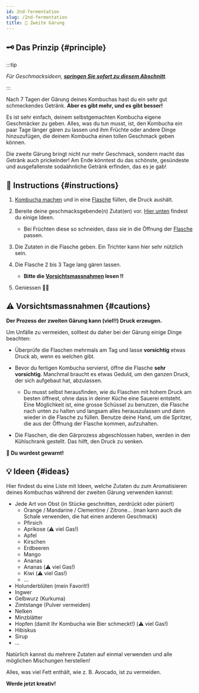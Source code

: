 ```yaml
---
id: 2nd-fermentation
slug: /2nd-fermentation
title: 🍾 Zweite Gärung
---
```


## 🗝 Das Prinzip {#principle}

:::tip

_Für Geschmacksideen, **[springen Sie sofort zu diesem Abschnitt](/2nd-fermentation#ideas)**._

:::

Nach 7 Tagen der Gärung deines Kombuchas hast du ein sehr gut schmeckendes Getränk. **Aber es gibt
mehr, und es gibt besser!**

Es ist sehr einfach, deinem selbstgemachten Kombucha eigene Geschmäcker zu geben. Alles, was du tun
musst, ist, den Kombucha ein paar Tage länger gären zu lassen und ihm Früchte oder andere Dinge
hinzuzufügen, die deinem Kombucha einen tollen Geschmack geben können.

Die zweite Gärung bringt nicht nur mehr Geschmack, sondern macht das Getränk auch prickelnder! Am
Ende könntest du das schönste, gesündeste und ausgefallenste sodaähnliche Getränk erfinden, das es
je gab!

## 📖 Instructions {#instructions}

1. [Kombucha machen](/#simple-recipe) und in eine [Flasche](/equipment#bottles) füllen, die Druck
   aushält.
2. Bereite deine geschmacksgebende(n) Zutat(en) vor. [Hier unten](/2nd-fermentation#ideas) findest
   du einige Ideen.

    - Bei Früchten diese so schneiden, dass sie in die Öffnung der [Flasche](/equipment#bottles)
      passen.

3. Die Zutaten in die Flasche geben. Ein Trichter kann hier sehr nützlich sein.

4. Die Flasche 2 bis 3 Tage lang gären lassen.

    - **Bitte die [Vorsichtsmassnahmen](/2nd-fermentation#cautions) lesen ‼️**

5. Geniessen 🍾🍺

## ⚠️ Vorsichtsmassnahmen {#cautions}

**Der Prozess der zweiten Gärung kann (viel‼️) Druck erzeugen.**

Um Unfälle zu vermeiden, solltest du daher bei der Gärung einige Dinge beachten:

-   Überprüfe die Flaschen mehrmals am Tag und lasse **vorsichtig** etwas Druck ab, wenn es welchen
    gibt.

-   Bevor du fertigen Kombucha servierst, öffne die Flasche **sehr vorsichtig**. Manchmal braucht es
    etwas Geduld, um den ganzen Druck, der sich aufgebaut hat, abzulassen.

    -   Du musst selbst herausfinden, wie du Flaschen mit hohem Druck am besten öffnest, ohne dass
        in deiner Küche eine Sauerei entsteht. Eine Möglichkeit ist, eine grosse Schüssel zu
        benutzen, die Flasche nach unten zu halten und langsam alles herauszulassen und dann wieder
        in die Flasche zu füllen. Benutze deine Hand, um die Spritzer, die aus der Öffnung der
        Flasche kommen, aufzuhalten.

-   Die Flaschen, die den Gärprozess abgeschlossen haben, werden in den Kühlschrank gestellt. Das
    hilft, den Druck zu senken.

**🍾 Du wurdest gewarnt!**

## 💡 Ideen {#ideas}

Hier findest du eine Liste mit Ideen, welche Zutaten du zum Aromatisieren deines Kombuchas während
der zweiten Gärung verwenden kannst:

-   Jede Art von Obst (in Stücke geschnitten, zerdrückt oder püriert)
    -   Orange / Mandarine / Clementine / Zitrone... (man kann auch die Schale verwenden, die hat
        einen anderen Geschmack)
    -   Pfirsich
    -   Aprikose (⚠️ viel Gas!)
    -   Apfel
    -   Kirschen
    -   Erdbeeren
    -   Mango
    -   Ananas
    -   Ananas (⚠️ viel Gas!)
    -   Kiwi (⚠️ viel Gas!)
    -   ...
-   Holunderblüten (mein Favorit!)
-   Ingwer
-   Gelbwurz (Kurkuma)
-   Zimtstange (Pulver vermeiden)
-   Nelken
-   Minzblätter
-   Hopfen (damit Ihr Kombucha wie Bier schmeckt!) (⚠️ viel Gas!)
-   Hibiskus
-   Sirup
-   ...

Natürlich kannst du mehrere Zutaten auf einmal verwenden und alle möglichen Mischungen herstellen!

Alles, was viel Fett enthält, wie z. B. Avocado, ist zu vermeiden.

**Werde jetzt kreativ!**
